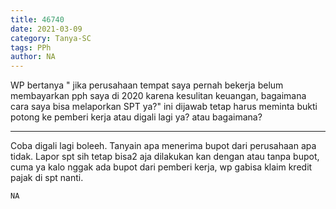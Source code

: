 ```yaml
---
title: 46740
date: 2021-03-09
category: Tanya-SC
tags: PPh
author: NA
---
```


WP bertanya " jika perusahaan tempat saya pernah bekerja belum membayarkan pph saya di 2020 karena kesulitan keuangan, bagaimana cara saya bisa melaporkan SPT ya?" ini dijawab tetap harus meminta bukti potong ke pemberi kerja atau digali lagi ya? atau bagaimana?

---

Coba digali lagi boleeh. Tanyain apa menerima bupot dari perusahaan apa tidak. Lapor spt sih tetap bisa2 aja dilakukan kan dengan atau tanpa bupot, cuma ya kalo nggak ada bupot dari pemberi kerja, wp gabisa klaim kredit pajak di spt nanti.

`NA`
